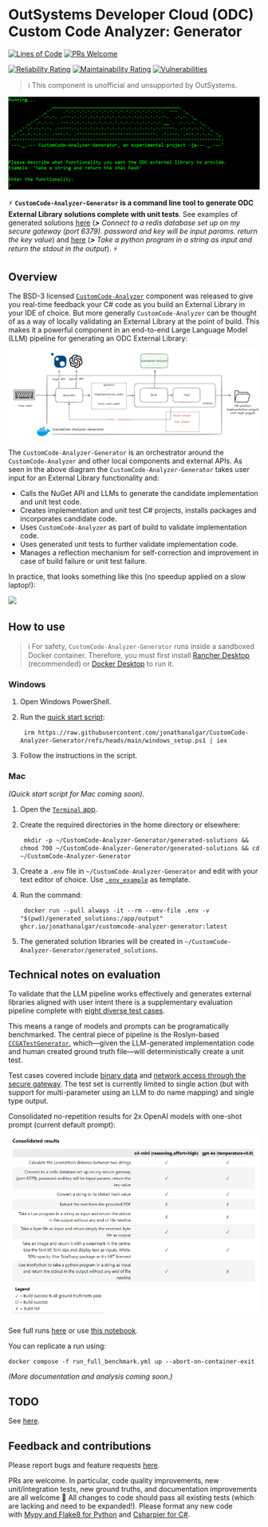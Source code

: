 # OutSystems Developer Cloud (ODC) Custom Code Analyzer: Generator

[![Lines of Code](https://sonarcloud.io/api/project_badges/measure?project=jonathanalgar_CustomCode-Analyzer-Generator&metric=ncloc)](https://sonarcloud.io/summary/new_code?id=jonathanalgar_CustomCode-Analyzer-Generator) [![PRs Welcome](https://img.shields.io/badge/PRs-welcome-brightgreen.svg?style=flat-square)](https://makeapullrequest.com)

[![Reliability Rating](https://sonarcloud.io/api/project_badges/measure?project=jonathanalgar_CustomCode-Analyzer-Generator&metric=reliability_rating)](https://sonarcloud.io/summary/new_code?id=jonathanalgar_CustomCode-Analyzer-Generator) [![Maintainability Rating](https://sonarcloud.io/api/project_badges/measure?project=jonathanalgar_CustomCode-Analyzer-Generator&metric=sqale_rating)](https://sonarcloud.io/summary/new_code?id=jonathanalgar_CustomCode-Analyzer-Generator)
 [![Vulnerabilities](https://sonarcloud.io/api/project_badges/measure?project=jonathanalgar_CustomCode-Analyzer-Generator&metric=vulnerabilities)](https://sonarcloud.io/summary/new_code?id=jonathanalgar_CustomCode-Analyzer-Generator)

> :information_source: This component is unofficial and unsupported by OutSystems.

![](./README_resources/header.png)

⚡ **`CustomCode-Analyzer-Generator` is a command line tool to generate ODC External Library solutions complete with unit tests**. See examples of generated solutions [here](./README_resources/example_generations/RedisConnector/) (_**>** Connect to a redis database set up on my secure gateway (port 6379). password and key will be input params. return the key value_) and [here](./README_resources/example_generations/PythonRunner/) (_**>** Take a python program in a string as input and return the stdout in the output_). ⚡

## Overview

The BSD-3 licensed [`CustomCode-Analyzer`](https://github.com/jonathanalgar/CustomCode-Analyzer) component was released to give you real-time feedback your C# code as you build an External Library in your IDE of choice. But more generally `CustomCode-Analyzer` can be thought of as a way of locally validating an External Library at the point of build. This makes it a powerful component in an end-to-end Large Language Model (LLM) pipeline for generating an ODC External Library:

![](./README_resources/diagram.png)

The `CustomCode-Analyzer-Generator` is an orchestrator  around the `CustomCode-Analyzer` and other local components and external APIs. As seen in the above diagram the `CustomCode-Analyzer-Generator` takes user input for an External Library functionality and:

* Calls the NuGet API and LLMs to generate the candidate implementation and unit test code.
* Creates implementation and unit test C# projects, installs packages and incorporates candidate code.
* Uses `CustomCode-Analyzer` as part of build to validate implementation code.
* Uses generated unit tests to further validate implementation code.
* Manages a reflection mechanism for self-correction and improvement in case of build failure or unit test failure.

In practice, that looks something like this (no speedup applied on a slow laptop!):

![](./README_resources/recording.gif)

## How to use

> :information_source: For safety, `CustomCode-Analyzer-Generator` runs inside a sandboxed Docker container. Therefore, you must first install [Rancher Desktop](https://rancherdesktop.io/) (recommended) or [Docker Desktop](https://www.docker.com/products/docker-desktop/) to run it.

### Windows

1. Open Windows PowerShell.
1. Run the [quick start script](./windows_setup.ps1):

        irm https://raw.githubusercontent.com/jonathanalgar/CustomCode-Analyzer-Generator/refs/heads/main/windows_setup.ps1 | iex

1. Follow the instructions in the script.

### Mac
_(Quick start script for Mac coming soon)._

1. Open the [`Terminal` app](https://support.apple.com/en-sg/guide/terminal/apd5265185d-f365-44cb-8b09-71a064a42125/mac).
1. Create the required directories in the home directory or elsewhere:

        mkdir -p ~/CustomCode-Analyzer-Generator/generated-solutions && chmod 700 ~/CustomCode-Analyzer-Generator/generated-solutions && cd ~/CustomCode-Analyzer-Generator

1. Create a `.env` file in `~/CustomCode-Analyzer-Generator` and edit with your text editor of choice. Use [`.env_example`](./.env_example) as template.
1. Run the command:

        docker run --pull always -it --rm --env-file .env -v "$(pwd)/generated_solutions:/app/output" ghcr.io/jonathanalgar/customcode-analyzer-generator:latest

1. The generated solution libraries will be created in `~/CustomCode-Analyzer-Generator/generated_solutions`.

##  Technical notes on evaluation

To validate that the LLM pipeline works effectively and generates external libraries aligned with user intent there is a supplementary evaluation pipeline complete with [eight diverse test cases](./agents/evaluation/ground_truth/).

This means a range of models and prompts can be programatically benchmarked. The central piece of pipeline is the Roslyn-based [`CCGATestGenerator`](./agents/evaluation/CCAGTestGenerator/), which—given the LLM-generated implementation code and human created ground truth file—will deterministically create a unit test.

Test cases covered include [binary data](./agents/evaluation/ground_truth/pdf.yml) and [network access through the secure gateway](./agents/evaluation/ground_truth/redis.yml). The test set is currently limited to single action (but with support for multi-parameter using an LLM to do name mapping) and single type output.

Consolidated no-repetition results for 2x OpenAI models with one-shot prompt (current default prompt):

![](README_resources/runs.png)

See full runs [here](https://htmlpreview.github.io/?https://github.com/jonathanalgar/CustomCode-Analyzer-Generator/blob/main/benchmark_results/runs.html) or use [this notebook](./agents/evaluation/benchmark_analysis.ipynb).

You can replicate a run using:

```
docker compose -f run_full_benchmark.yml up --abort-on-container-exit
```
_(More documentation and analysis coming soon.)_

## TODO

See [here](https://github.com/jonathanalgar/CustomCode-Analyzer/issues?q=is%3Aopen+is%3Aissue+label%3Aenhancement).

## Feedback and contributions

Please report bugs and feature requests [here](https://github.com/jonathanalgar/CustomCode-Analyzer/issues/new/choose).

PRs are welcome. In particular, code quality improvements, new unit/integration tests, new ground truths, and documentation improvements are all welcome 🤗 All changes to code should pass all existing tests (which are lacking and need to be expanded!). Please format any new code with [Mypy and Flake8 for Python](./Makefile) and [Csharpier for C#](./Makefile).
